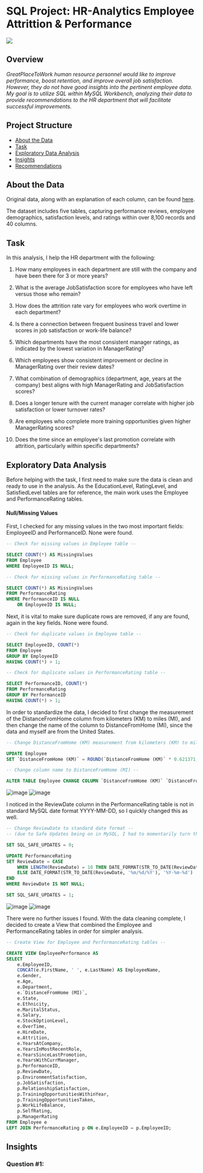 # SQL Project: HR-Analytics Employee Attrittion & Performance

![](https://github.com/user-attachments/assets/717e02c3-ee79-4a05-812a-845bec6252d6)

## Overview

_GreatPlaceToWork human resource personnel would like to improve performance, boost retention, and improve overall job satisfaction. However, they do not have good insights into the pertinent employee data. My goal is to utilize SQL within MySQL Workbench, analyzing their data to provide recommendations to the HR department that will facilitate successful improvements._

## Project Structure

- [About the Data](#about-the-data)
- [Task](#task)
- [Exploratory Data Analysis](#exploratory-data-analysis)
- [Insights](#insights)
- [Recommendations](#recommendations)

## About the Data

Original data, along with an explanation of each column, can be found [here](https://www.kaggle.com/datasets/mahmoudemadabdallah/hr-analytics-employee-attrition-and-performance/data?select=Employee.csv).

The dataset includes five tables, capturing performance reviews, employee demographics, satisfaction levels, and ratings within over 8,100 records and 40 columns.

## Task

In this analysis, I help the HR department with the following:

1. How many employees in each department are still with the company and have been there for 3 or more years?

2. What is the average JobSatisfaction score for employees who have left versus those who remain?

3. How does the attrition rate vary for employees who work overtime in each department?

4. Is there a connection between frequent business travel and lower scores in job satisfaction or work-life balance?

5. Which departments have the most consistent manager ratings, as indicated by the lowest variation in ManagerRating?

6. Which employees show consistent improvement or decline in ManagerRating over their review dates?

7. What combination of demographics (department, age, years at the company) best aligns with high ManagerRating and JobSatisfaction scores?

8. Does a longer tenure with the current manager correlate with higher job satisfaction or lower turnover rates?

9. Are employees who complete more training opportunities given higher ManagerRating scores?

10. Does the time since an employee's last promotion correlate with attrition, particularly within specific departments?

## Exploratory Data Analysis

Before helping with the task, I first need to make sure the data is clean and ready to use in the analysis. As the EducationLevel, RatingLevel, and SatisfiedLevel tables are for reference, the main work uses the Employee and PerformanceRating tables.

#### Null/Missing Values

First, I checked for any missing values in the two most important fields: EmployeeID and PerformanceID. None were found.

```sql
-- Check for missing values in Employee table --

SELECT COUNT(*) AS MissingValues
FROM Employee
WHERE EmployeeID IS NULL;

-- Check for missing values in PerformanceRating table --

SELECT COUNT(*) AS MissingValues
FROM PerformanceRating
WHERE PerformanceID IS NULL
	OR EmployeeID IS NULL;
```

Next, it is vital to make sure duplicate rows are removed, if any are found, again in the key fields. None were found.

```sql
-- Check for duplicate values in Employee table --

SELECT EmployeeID, COUNT(*)
FROM Employee
GROUP BY EmployeeID
HAVING COUNT(*) > 1;

-- Check for duplicate values in PerformanceRating table --

SELECT PerformanceID, COUNT(*)
FROM PerformanceRating
GROUP BY PerformanceID
HAVING COUNT(*) > 1;
```

In order to standardize the data, I decided to first change the measurement of the DistanceFromHome column from kilometers (KM) to miles (MI), and then change the name of the column to DistanceFromHome (MI), since the data and myself are from the United States.

```sql
-- Change DistanceFromHome (KM) measurement from kilometers (KM) to miles (MI) --

UPDATE Employee
SET `DistanceFromHome (KM)` = ROUND(`DistanceFromHome (KM)` * 0.621371, 0);

-- Change column name to DistanceFromHome (MI) --

ALTER TABLE Employee CHANGE COLUMN `DistanceFromHome (KM)` `DistanceFromHome (MI)` INT;
```

![image](https://github.com/user-attachments/assets/6c3a6a03-c744-42e4-9406-6a2e3d686281)   ![image](https://github.com/user-attachments/assets/3f2ab5d2-d6d2-4253-aff2-83f6cfde3721)

I noticed in the ReviewDate column in the PerformanceRating table is not in standard MySQL date format YYYY-MM-DD, so I quickly changed this as well.

```sql
-- Change ReviewDate to standard date format --
-- (due to Safe Updates being on in MySQL, I had to momentarily turn them off to perform this query) --

SET SQL_SAFE_UPDATES = 0;

UPDATE PerformanceRating
SET ReviewDate = CASE
    WHEN LENGTH(ReviewDate) = 10 THEN DATE_FORMAT(STR_TO_DATE(ReviewDate, '%m/%d/%Y'), '%Y-%m-%d')
    ELSE DATE_FORMAT(STR_TO_DATE(ReviewDate, '%m/%d/%Y'), '%Y-%m-%d')
END
WHERE ReviewDate IS NOT NULL;

SET SQL_SAFE_UPDATES = 1;
```
![image](https://github.com/user-attachments/assets/f656cbc0-6e4e-4488-a8e9-9da4a6b14e01)   ![image](https://github.com/user-attachments/assets/8bfa8a5e-c4f8-4ddf-9cbd-2deed717ae60)

There were no further issues I found. With the data cleaning complete, I decided to create a View that combined the Employee and PerformanceRating tables in order for simpler analysis.

```sql
-- Create View for Employee and PerformanceRating tables --

CREATE VIEW EmployeePerformance AS
SELECT 
    e.EmployeeID, 
    CONCAT(e.FirstName, ' ', e.LastName) AS EmployeeName, 
    e.Gender, 
    e.Age, 
    e.Department, 
    e.`DistanceFromHome (MI)`, 
    e.State, 
    e.Ethnicity, 
    e.MaritalStatus, 
    e.Salary, 
    e.StockOptionLevel, 
    e.OverTime, 
    e.HireDate, 
    e.Attrition, 
    e.YearsAtCompany, 
    e.YearsInMostRecentRole, 
    e.YearsSinceLastPromotion, 
    e.YearsWithCurrManager,
    p.PerformanceID, 
    p.ReviewDate, 
    p.EnvironmentSatisfaction, 
    p.JobSatisfaction, 
    p.RelationshipSatisfaction, 
    p.TrainingOpportunitiesWithinYear, 
    p.TrainingOpportunitiesTaken, 
    p.WorkLifeBalance, 
    p.SelfRating, 
    p.ManagerRating
FROM Employee e
LEFT JOIN PerformanceRating p ON e.EmployeeID = p.EmployeeID;
```

## Insights

### Question #1: 



